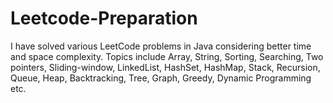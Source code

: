 # Leetcode-Preparation
I have solved various LeetCode problems in Java considering better time and space complexity. 
Topics include Array, String, Sorting, Searching, Two pointers, Sliding-window, LinkedList, HashSet, HashMap, Stack, Recursion, Queue, Heap, Backtracking, Tree, Graph, Greedy,  Dynamic Programming etc.
